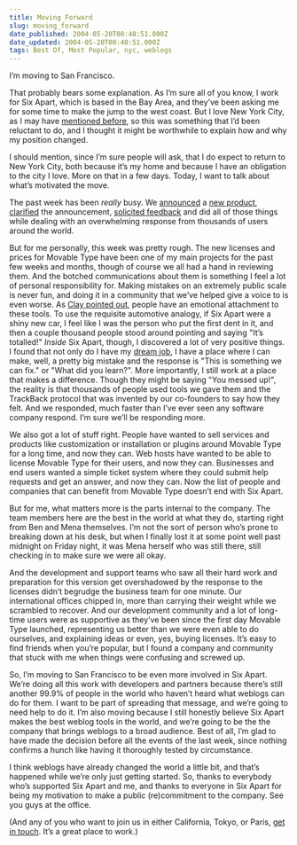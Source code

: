 ```yaml
---
title: Moving Forward
slug: moving_forward
date_published: 2004-05-20T00:48:51.000Z
date_updated: 2004-05-20T00:48:51.000Z
tags: Best Of, Most Popular, nyc, weblogs
---
```


I’m moving to San Francisco.

That probably bears some explanation. As I’m sure all of you know, I work for Six Apart, which is based in the Bay Area, and they’ve been asking me for some time to make the jump to the west coast. But I love New York City, as I may have [mentioned before](http://www.dashes.com/anil/2003/12/10/whence_the_name), so this was something that I’d been reluctant to do, and I thought it might be worthwhile to explain how and why my position changed.

I should mention, since I’m sure people will ask, that I do expect to return to New York City, both because it’s my home and because I have an obligation to the city I love. More on that in a few days. Today, I want to talk about what’s motivated the move.

The past week has been *really* busy. We [announced](http://www.sixapart.com/corner/archives/2004/05/its_about_time.shtml) a [new product](http://www.movabletype.org/), [clarified](http://www.sixapart.com/log/2004/05/movable_type_30.shtml) the announcement, [solicited feedback](http://www.sixapart.com/log/2004/05/how_are_you_usi.shtml) and did all of those things while dealing with an overwhelming response from thousands of users around the world.

But for me personally, this week was pretty rough. The new licenses and prices for Movable Type have been one of my main projects for the past few weeks and months, though of course we all had a hand in reviewing them. And the botched communications about them is something I feel a lot of personal responsibility for. Making mistakes on an extremely public scale is never fun, and doing it in a community that we’ve helped give a voice to is even worse. As [Clay pointed out](http://www.corante.com/many/archives/2004/05/18/mt_30_addendum.php), people have an emotional attachment to these tools. To use the requisite automotive analogy, if Six Apart were a shiny new car, I feel like I was the person who put the first dent in it, and then a couple thousand people stood around pointing and saying "It’s totalled!"
*Inside* Six Apart, though, I discovered a lot of very positive things. I found that not only do I have my [dream job](http://www.dashes.com/anil/2003/04/23/i_work_for_six_), I have a place where I can make, well, a pretty big mistake and the response is "This is something we can fix." or "What did you learn?". More importantly, I still work at a place that makes a difference. Though they might be saying "You messed up!", the reality is that thousands of people used tools we gave them and the TrackBack protocol that was invented by our co-founders to say how they felt. And we responded, much faster than I’ve ever seen any software company respond. I’m sure we’ll be responding more.

We also got a lot of stuff right. People have wanted to sell services and products like customization or installation or plugins around Movable Type for a long time, and now they can. Web hosts have wanted to be able to license Movable Type for their users, and now they can. Businesses and end users wanted a simple ticket system where they could submit help requests and get an answer, and now they can. Now the list of people and companies that can benefit from Movable Type doesn’t end with Six Apart.

But for me, what matters more is the parts internal to the company. The team members here are the best in the world at what they do, starting right from Ben and Mena themselves. I’m not the sort of person who’s prone to breaking down at his desk, but when I finally lost it at some point well past midnight on Friday night, it was Mena herself who was still there, still checking in to make sure we were all okay.

And the development and support teams who saw all their hard work and preparation for this version get overshadowed by the response to the licenses didn’t begrudge the business team for one minute. Our international offices chipped in, more than carrying their weight while we scrambled to recover. And our development community and a lot of long-time users were as supportive as they’ve been since the first day Movable Type launched, representing us better than we were even able to do ourselves, and explaining ideas or even, yes, buying licenses. It’s easy to find friends when you’re popular, but I found a company and community that stuck with me when things were confusing and screwed up.

So, I’m moving to San Francisco to be even more involved in Six Apart. We’re doing all this work with developers and partners because there’s still another 99.9% of people in the world who haven’t heard what weblogs can do for them. I want to be part of spreading that message, and we’re going to need help to do it. I’m also moving because I still honestly believe Six Apart makes the best weblog tools in the world, and we’re going to be the the company that brings weblogs to a broad audience. Best of all, I’m glad to have made the decision before all the events of the last week, since nothing confirms a hunch like having it thoroughly tested by circumstance.

I think weblogs have already changed the world a little bit, and that’s happened while we’re only just getting started. So, thanks to everybody who’s supported Six Apart and me, and thanks to everyone in Six Apart for being my motivation to make a public (re)commitment to the company. See you guys at the office.

(And any of you who want to join us in either California, Tokyo, or Paris, [get in touch](http://www.sixapart.com/jobs/). It’s a great place to work.)
